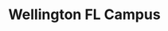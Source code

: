 ---
layout: locations
categories: locations
permalink: /locations/wel/
location-id: wel
class: section-locations location-wel
title: Wellington FL Campus
---